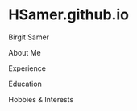 # HSamer.github.io
<html>
 <head>
  
  Birgit Samer </head>
<body> 
 
 About Me
 
 Experience
 
 Education
 
 Hobbies & Interests

